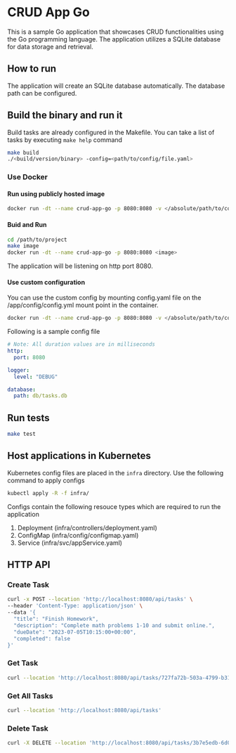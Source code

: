 # CRUD App Go

This is a sample Go application that showcases CRUD functionalities using the Go programming language. The application utilizes a SQLite database for data storage and retrieval.

## How to run

The application will create an SQLite database automatically. The database path can be configured.

## Build the binary and run it

Build tasks are already configured in the Makefile. You can take a list of tasks by executing `make help` command

```bash
make build
./<build/version/binary> -config=<path/to/config/file.yaml>
```

### Use Docker

#### Run using publicly hosted image
```bash
docker run -dt --name crud-app-go -p 8080:8080 -v </absolute/path/to/config.yaml>:/app/config/config.yaml srimaln91/crud-app-go:latest
```

#### Buid and Run

```bash
cd /path/to/project
make image
docker run -dt --name crud-app-go -p 8080:8080 <image>
```

The application will be listening on http port 8080.

#### Use custom configuration

You can use the custom config by mounting config.yaml file on the /app/config/config.yml mount point in the container.

```bash
docker run -dt --name crud-app-go -p 8080:8080 -v </absolute/path/to/config.yaml>:/app/config/config.yaml <image>
```

Following is a sample config file

```yaml
# Note: All duration values are in milliseconds
http:
  port: 8080

logger:
  level: "DEBUG"

database:
  path: db/tasks.db

```

## Run tests

```bash
make test
```

## Host applications in Kubernetes

Kubernetes config files are placed in the `infra` directory. Use the following command to apply configs

```bash
kubectl apply -R -f infra/
```

Configs contain the following resouce types which are required to run the application
01. Deployment (infra/controllers/deployment.yaml)
02. ConfigMap (infra/config/configmap.yaml)
04. Service (infra/svc/appService.yaml)

## HTTP API

### Create Task
```bash
curl -x POST --location 'http://localhost:8080/api/tasks' \
--header 'Content-Type: application/json' \
--data '{
  "title": "Finish Homework",
  "description": "Complete math problems 1-10 and submit online.",
  "dueDate": "2023-07-05T10:15:00+00:00",
  "completed": false
}'
```

### Get Task
```bash
curl --location 'http://localhost:8080/api/tasks/727fa72b-503a-4799-b315-6dda9f145461'
```

### Get All Tasks
```bash
curl --location 'http://localhost:8080/api/tasks'
```

### Delete Task
```bash
curl -X DELETE --location 'http://localhost:8080/api/tasks/3b7e5edb-6d0c-44a5-94a4-ba47742c0cd3'
```